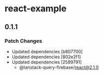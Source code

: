 # react-example

## 0.1.1

### Patch Changes

- Updated dependencies [b807700]
- Updated dependencies [802e2f1]
- Updated dependencies [2589791]
  - @tanstack-query-firebase/react@2.1.0
